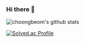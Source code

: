 ### Hi there 👋

![choongbeom's github stats](https://github-readme-stats.vercel.app/api?username=choongbeom&show_icons=true)


[![Solved.ac Profile](http://mazassumnida.wtf/api/v2/generate_badge?boj=choongbeom)](https://solved.ac/choongbeom/)

<!--
**choongbeom/choongbeom** is a ✨ _special_ ✨ repository because its `README.md` (this file) appears on your GitHub profile.

Here are some ideas to get you started:

- 🔭 I’m currently working on ...
- 🌱 I’m currently learning ...
- 👯 I’m looking to collaborate on ...
- 🤔 I’m looking for help with ...
- 💬 Ask me about ...
- 📫 How to reach me: ...
- 😄 Pronouns: ...
- ⚡ Fun fact: ...
-->
